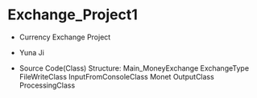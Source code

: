 # Exchange_Project1

- Currency Exchange Project

- Yuna Ji

- Source Code(Class) Structure: 
Main_MoneyExchange
ExchangeType
FileWriteClass
InputFromConsoleClass
Monet
OutputClass
ProcessingClass